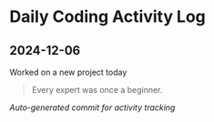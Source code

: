 # Daily Coding Activity Log

## 2024-12-06

Worked on a new project today

> Every expert was once a beginner.

*Auto-generated commit for activity tracking*
